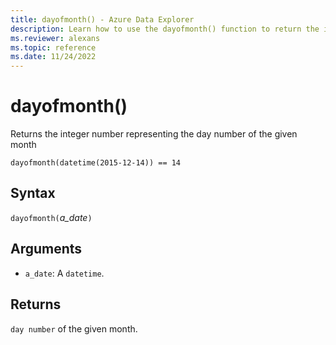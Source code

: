 ```yaml
---
title: dayofmonth() - Azure Data Explorer
description: Learn how to use the dayofmonth() function to return the integer number representing the day of the month.
ms.reviewer: alexans
ms.topic: reference
ms.date: 11/24/2022
---
```

# dayofmonth()

Returns the integer number representing the day number of the given month

```kusto
dayofmonth(datetime(2015-12-14)) == 14
```

## Syntax

`dayofmonth(`*a_date*`)`

## Arguments

* `a_date`: A `datetime`.

## Returns

`day number` of the given month.
